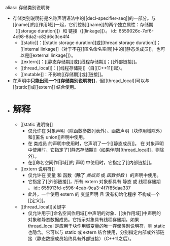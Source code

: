 alias:: 存储类别说明符

- 存储类别说明符是名称声明语法中的[[decl-specifier-seq]]的一部分。与[[name]]的[[作用域]]一起，它们控制[[name]]的两个独立属性：存储期（[[storage duration]]）和 链接（[[linkage]]）。
  id:: 6559026c-7ef6-4c98-8da2-c82d6c3ce4f4
	- [[static]]：[[static storage duration]]或[[thread storage duration]]；[[internal linkage]]（对于不在[[匿名命名空间]]中的[[静态类成员]]，也可以是[[external linkage]]）。
	- [[extern]]：[[静态存储期]]或[[线程存储期]]；[[外部链接]]。
	- [[thread_local]]：[[线程存储期]]（自[[C++11]]起）。
	- [[mutable]]：不影响[[存储期]]或[[链接]]。
- 在声明中**只能出现一个[[存储类别说明符]]**，但[[thread_local]]可以与 [[static]]或[[extern]] 结合使用。
- # 解释
	- [[static 说明符]]
		- 仅允许在 对象声明（除函数参数列表外）、函数声明（块作用域除外）和[[匿名 union]]声明中使用。
		- 在 类成员 的声明中使用时，它声明了一个[[静态成员]]。
		  在 对象声明 中使用时，它指定了[[静态存储期]]（如果伴随[[thread_local]]，则除外）。
		- 在[[命名空间作用域]]的 声明 中使用时，它指定了[[内部链接]]。
	- [[extern 说明符]]
		- 仅允许在 变量 和 函数（**除了** *类成员* 或 *函数参数* ）的声明中使用。
		- 它指定了[[外部链接]]，所有 extern 对象都具有 静态 或 线程存储期 。
		  id:: 655913fd-c596-4cab-9ca3-4f7f85daa337
		- 此外，一个使用 extern 的 变量声明 且 没有初始化程序 不构成一个[[定义]]。
	- [[thread_local]]关键字
		- 仅允许用于[[命名空间作用域]]中声明的对象、[[块作用域]]中声明的对象和静态数据成员。它指示对象具有线程存储期。如果 thread_local 是应用于块作用域变量的唯一存储类别说明符，则 static 也隐含。它可以与 static 或 extern 结合使用，分别指定内部或外部链接（静态数据成员始终具有外部链接）（C++11之后）。
